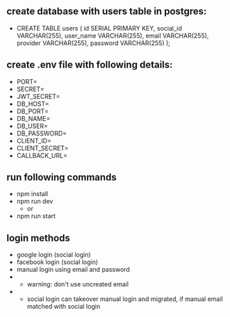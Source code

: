 ## create database with users table in postgres:

- CREATE TABLE users (
  id SERIAL PRIMARY KEY,
  social_id VARCHAR(255),
  user_name VARCHAR(255),
  email VARCHAR(255),
  provider VARCHAR(255),
  password VARCHAR(255)
  );

## create .env file with following details:

- PORT=
- SECRET=
- JWT_SECRET=
- DB_HOST=
- DB_PORT=
- DB_NAME=
- DB_USER=
- DB_PASSWORD=
- CLIENT_ID=
- CLIENT_SECRET=
- CALLBACK_URL=

## run following commands

- npm install
- npm run dev
  - or
- npm run start

## login methods

- google login (social login)
- facebook login (social login)
- manual login using email and password
- - warning: don't use uncreated email
- - social login can takeover manual login and migrated, if manual email matched with social login
